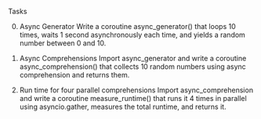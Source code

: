 Tasks

0. Async Generator
Write a coroutine async_generator() that loops 10 times, waits 1 second asynchronously each time, and yields a random number between 0 and 10.

1. Async Comprehensions
Import async_generator and write a coroutine async_comprehension() that collects 10 random numbers using async comprehension and returns them.

2. Run time for four parallel comprehensions
Import async_comprehension and write a coroutine measure_runtime() that runs it 4 times in parallel using asyncio.gather, measures the total runtime, and returns it.
